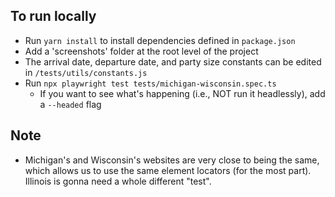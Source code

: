 ## To run locally
- Run `yarn install` to install dependencies defined in `package.json`
- Add a 'screenshots' folder at the root level of the project
- The arrival date, departure date, and party size constants can be edited in `/tests/utils/constants.js`
- Run `npx playwright test tests/michigan-wisconsin.spec.ts`
  - If you want to see what's happening (i.e., NOT run it headlessly), add a `--headed` flag

## Note
- Michigan's and Wisconsin's websites are very close to being the same, which allows us to use the same element locators (for the most part). Illinois is gonna need a whole different "test".
